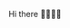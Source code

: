  Hi there 👋👋👋👋 

<!--

😍 I am a second year student at the University of Sri Jayewardenepura, pursuing a degree in mathematics, statistics and computer science.
💯 I have a passion for solving complex problems and exploring new technologies.
💪 My goal is to specialize in computer science and apply my skills to create innovative solutions for real-world challenges.
😇 I enjoy learning new things and collaborating with others who share my interests.

-->
